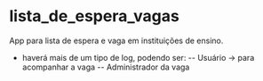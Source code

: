 # lista_de_espera_vagas
App para lista de espera e vaga em instituições de ensino.

-   haverá mais de um tipo de log, podendo ser:
--  Usuário -> para acompanhar a vaga
--  Administrador da vaga 
